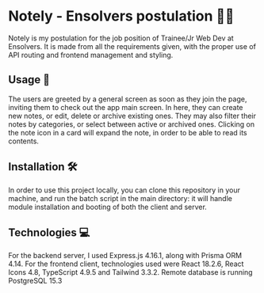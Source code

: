 
# Notely - Ensolvers postulation 👨‍💻
Notely is my postulation for the job position of Trainee/Jr Web Dev at Ensolvers. It is made from all the requirements given, with the proper use of API routing and frontend management and styling.

## Usage 🚀
The users are greeted by a general screen as soon as they join the page, inviting them to check out the app main screen. In here, they can create new notes, or edit, delete or archive existing ones. They may also filter their notes by categories, or select between active or archived ones. Clicking on the note icon in a card will expand the note, in order to be able to read its contents. 

## Installation 🛠
In order to use this project locally, you can clone this repository in your machine, and run the batch script in the main directory: it will handle module installation and booting of both the client and server.

## Technologies 💻
For the backend server, I used Express.js 4.16.1, along with Prisma ORM 4.14.
For the frontend client, technologies used were React 18.2.6, React Icons 4.8, TypeScript 4.9.5 and Tailwind 3.3.2.
Remote database is running PostgreSQL 15.3